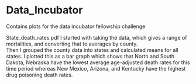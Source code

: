 # Data_Incubator
Contains plots for the data incubator fellowship challenge

State_death_rates.pdf
I started with taking the data, which gives a range of mortalities, and converting that to averages by county.  
Then I grouped the county data into states and calculated means for all states.  I plotted this as a bar graph 
which shows that North and South Dakota, Nebraska have the lowest average age-adjusted death rates for this time 
period whereas New Mexico, Arizona, and Kentucky have the highest drug poisoning death rates.
